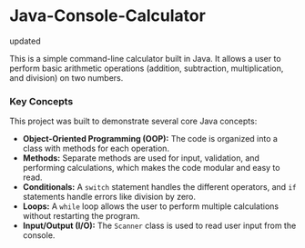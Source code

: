 # Java-Console-Calculator
updated

This is a simple command-line calculator built in Java. It allows a user to perform basic arithmetic operations (addition, subtraction, multiplication, and division) on two numbers.

### Key Concepts

This project was built to demonstrate several core Java concepts:
* **Object-Oriented Programming (OOP):** The code is organized into a class with methods for each operation.
* **Methods:** Separate methods are used for input, validation, and performing calculations, which makes the code modular and easy to read.
* **Conditionals:** A `switch` statement handles the different operators, and `if` statements handle errors like division by zero.
* **Loops:** A `while` loop allows the user to perform multiple calculations without restarting the program.
* **Input/Output (I/O):** The `Scanner` class is used to read user input from the console.


